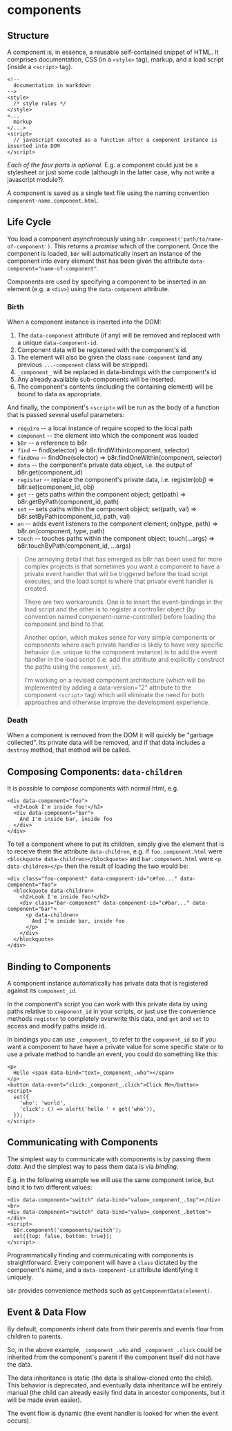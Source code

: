 # components

## Structure

A component is, in essence, a reusable self-contained snippet of HTML. It comprises
documentation, CSS (in a `<style>` tag), markup, and a load script (inside a `<script>` tag).

```
<!--
  documentation in markdown
-->
<style>
  /* style rules */
</style>
<...
  markup
</...>
<script>
  // javascript executed as a function after a component instance is inserted into DOM
</script>
```

*Each of the four parts is optional*. E.g. a component could just be a stylesheet or just some code (although
in the latter case, why not write a javascript module?).

A component is saved as a single text file using the naming convention `component-name.component.html`.

## Life Cycle

You load a component *asynchronously* using `b8r.component('path/to/name-of-component')`. This returns a
*promise* which of the component. Once the component is loaded, `b8r` will automatically
insert an instance of the component into every element that has been given the attribute
`data-component="name-of-component"`.

Components are used by specifying a component to be inserted in an element (e.g. a `<div>`)
using the `data-component` attribute.

### Birth

When a component instance is inserted into the DOM:

1. The `data-component` attribute (if any) will be removed and replaced with a unique `data-component-id`.
2. Component data will be registered with the component's id.
3. The element will also be given the class `name-component` (and any previous `...-component` class will be stripped).
4. `_component_` will be replaced in data-bindings with the component's id
4. Any already available sub-components will be inserted.
6. The component's contents (including the containing element) will be bound to data as appropriate.

And finally, the component's `<script>` will be run as the body of a function that is passed several useful parameters:

* `require` -- a local instance of require scoped to the local path
* `component` -- the element into which the component was loaded
* `b8r` -- a reference to b8r
* `find` -- find(selector) => b8r.findWithin(component, selector)
* `findOne` -- findOne(selector) => b8r.findOneWithin(component, selector)
* `data` -- the component's private data object, i.e. the output of b8r.get(component_id)
* `register` -- replace the component's private data, i.e. register(obj) => b8r.set(component_id, obj)
* `get` -- gets paths within the component object; get(path) => b8r.getByPath(component_id, path)
* `set` -- sets paths within the component object; set(path, val) => b8r.setByPath(component_id, path, val)
* `on` -- adds event listeners to the component element; on(type, path) => b8r.on(component, type, path)
* `touch` -- touches paths within the component object; touch(...args) => b8r.touchByPath(component_id, ...args)

> One annoying detail that has emerged as b8r has been used for more complex projects is that sometimes
> you want a component to have a private event handler that will be triggered before the load script
> executes, and the load script is where that private event handler is created.
>
> There are two workarounds. One is to insert the event-bindings in the load script and the other is to
> register a controller object (by convention named *component-name*-controller) before loading the 
> component and bind to that.
>
> Another option, which makes sense for very simple components or components where each private handler
> is likely to have very specific behavior (i.e. unique to the component instance) is to add the
> event handler in the load script (i.e. add the attribute and explicitly construct the paths using
> the `component_id`).
>
> I'm working on a revised component architecture (which will be implemented by adding a data-version="2"
> attribute to the component `<script>` tag) which will eliminate the need for both approaches and
> otherwise improve the development experience.

### Death

When a component is removed from the DOM it will quickly be "garbage collected". Its private data will be
removed, and if that data includes a `destroy` method, that method will be called.

## Composing Components: `data-children`

It is possible to *compose* components with normal html, e.g.

```
<div data-component="foo">
  <h2>Look I'm inside foo!</h2>
  <div data-component="bar">
    And I'm inside bar, inside foo
  </div>
</div>
```

To tell a component where to put its children, simply give the element that is to receive them
the attribute `data-children`, e.g. if `foo.component.html` were `<blockquote data-children></blockquote>` and 
`bar.component.html` were `<p data-children></p>` then the result of loading the two would be:

```
<div class="foo-component" data-component-id="c#foo..." data-component="foo">
  <blockquote data-children>
    <h2>Look I'm inside foo!</h2>
    <div class="bar-component" data-component-id="c#bar..." data-component="bar">
      <p data-children>
        And I'm inside bar, inside foo
      </p>
    </div>
  </blockquote>
</div>
```

## Binding to Components

A component instance automatically has private data that is registered against its `component_id`. 

In the component's script you can work with this private data by using paths relative to `component_id` 
in your scripts, or just use the convenience methods `register` to completely overwrite this data, and 
`get` and `set` to access and modify paths inside id.

In bindings you can use `_component_` to refer to the `component_id` so if you want a component to
have have a private value for some specific state or to use a private method to handle an event,
you could do something like this:

```
<p>
  Hello <span data-bind="text=_component_.who"></span>
</p>
<button data-event="click:_component_.click">Click Me</button>
<script>
  set({
    'who': 'world',
    'click': () => alert('hello ' + get('who')),
  });
</script>
```

## Communicating with Components

The simplest way to communicate with components is by passing them *data*. And
the simplest way to pass them data is via *binding*.

E.g. in the following example we will use the same component twice, but bind it
to two different values:

```
<div data-component="switch" data-bind="value=_component_.top"></div><br>
<div data-component="switch" data-bind="value=_component_.bottom"></div>
<script>
  b8r.component('components/switch');
  set({top: false, bottom: true});
</script>
```

Programmatically finding and communicating with components is straightforward. Every component will
have a `class` dictated by the component's name, and a `data-component-id` attribute identifying
it uniquely.

`b8r` provides convenience methods such as `getComponentData(element)`.

## Event & Data Flow

By default, components inherit data from their parents and events flow from children to parents.

So, in the above example, `_component_.who` and `_component_.click` could be inherited from the
component's parent if the component itself did not have the data.

The data inheritance is static (the data is shallow-cloned onto the child). This behavior is
deprecated, and eventually data inheritance will be entirely manual (the child can already easily find data
in ancestor components, but it will be made even easier).

The event flow is dynamic (the event handler is looked for when the event occurs).